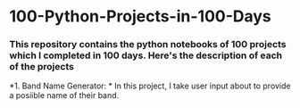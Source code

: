 # 100-Python-Projects-in-100-Days

### This repository contains the python notebooks of 100 projects which I completed in 100 days. Here's the description of each of the projects

*1. Band Name Generator: * In this project, I take user input about to provide a posiible name of their band.
